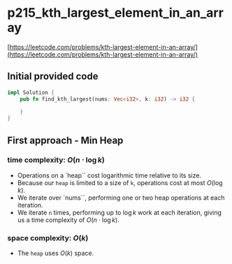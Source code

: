 # p215_kth_largest_element_in_an_array
[https://leetcode.com/problems/kth-largest-element-in-an-array/](https://leetcode.com/problems/kth-largest-element-in-an-array/)

## Initial provided code
```Rust
impl Solution {
    pub fn find_kth_largest(nums: Vec<i32>, k: i32) -> i32 {
        
    }
}
```

## First approach - Min Heap

### time complexity: $O(n \cdot \log k)$
- Operations on a `heap`` cost logarithmic time relative to its size. 
- Because our `heap` is limited to a size of `k`, operations cost at most $O(\log k)$. 
- We iterate over `nums``, performing one or two heap operations at each iteration.
- We iterate `n` times, performing up to $\log k$ work at each iteration, giving us a time complexity of $O(n \cdot \log k)$.


### space complexity: $O(k)$
- The `heap` uses $O(k)$ space.



